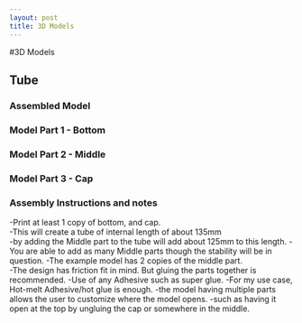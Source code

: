 ```yaml
---
layout: post
title: 3D Models
---
```


#3D Models

## Tube

### Assembled Model
<model-viewer src="tube/tube_glb_files/tube.glb"
              alt="A 3D model of a tube"
              auto-rotate
              camera-controls></model-viewer>

### Model Part 1 - Bottom

<model-viewer src="tube/tube_glb_files/tube_bottom.glb"
              alt="A 3D model of a tube"
              auto-rotate
              camera-controls></model-viewer>

### Model Part 2 - Middle

<model-viewer src="tube/tube_glb_files/tube_middle.glb"
              alt="A 3D model of a tube"
              auto-rotate
              camera-controls></model-viewer>

### Model Part 3 - Cap

<model-viewer src="tube/tube_glb_files/tube_cap.glb"
              alt="A 3D model of a tube"
              auto-rotate
              camera-controls></model-viewer>

### Assembly Instructions and notes
-Print at least 1 copy of bottom, and cap.  
-This will create a tube of internal length of about 135mm  
-by adding the Middle part to the tube will add about 125mm to this length. 
-You are able to add as many Middle parts though the stability will be in question. 
-The example model has 2 copies of the middle part.  
-The design has friction fit in mind. But gluing the parts together is recommended.
-Use of any Adhesive such as super glue. 
-For my use case, Hot-melt Adhesive/hot glue is enough.
-the model having multiple parts allows the user to customize where the model opens.
	-such as having it open at the top by ungluing the cap or somewhere in the middle.
